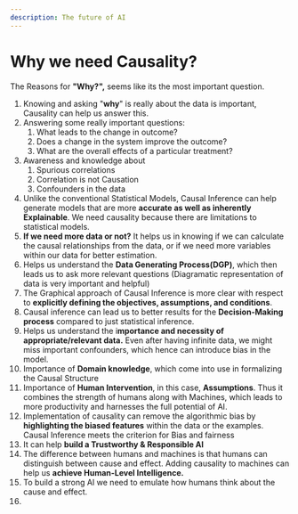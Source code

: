 ```yaml
---
description: The future of AI
---
```


# Why we need Causality?

The Reasons for **"Why?",** seems like its the most important question.

1. Knowing and asking "**why**" is really about the data is important, Causality can help us answer this.
2. Answering some really important questions: 
   1. What leads to the change in outcome?
   2. Does a change in the system improve the outcome?
   3. What are the overall effects of a particular treatment?
3. Awareness and knowledge about 
   1. Spurious correlations
   2. Correlation is not Causation
   3. Confounders in the data
4. Unlike the conventional Statistical Models, Causal Inference can help generate models that are more **accurate as well as inherently Explainable**. We need causality because there are limitations to statistical models.
5. **If we need more data or not?** It helps us in knowing if we can calculate the causal relationships from the data, or if we need more variables within our data for better estimation.
6. Helps us understand the **Data Generating Process\(DGP\)**, which then leads us to ask more relevant questions \(Diagramatic representation of data is very important and helpful\)
7. The Graphical approach of Causal Inference is more clear with respect to **explicitly defining the objectives, assumptions, and conditions**.
8. Causal inference can lead us to better results for the **Decision-Making process** compared to just statistical inference.
9. Helps us understand the i**mportance and necessity of appropriate/relevant data.** Even after having infinite data, we might miss important confounders, which hence can introduce bias in the model.
10. Importance of **Domain knowledge**, which come into use in formalizing the Causal Structure
11. Importance of **Human Intervention**, in this case, **Assumptions**. Thus it combines the strength of humans along with Machines, which leads to more productivity and harnesses the full potential of AI.
12. Implementation of causality can remove the algorithmic bias by **highlighting the biased features** within the data or the examples. Causal Inference meets the criterion for Bias and fairness
13. It can help **build a Trustworthy & Responsible AI**
14. The difference between humans and machines is that humans can distinguish between cause and effect. Adding causality to machines can help us **achieve Human-Level Intelligence.**
15. To build a strong AI we need to emulate how humans think about the cause and effect.
16. 
